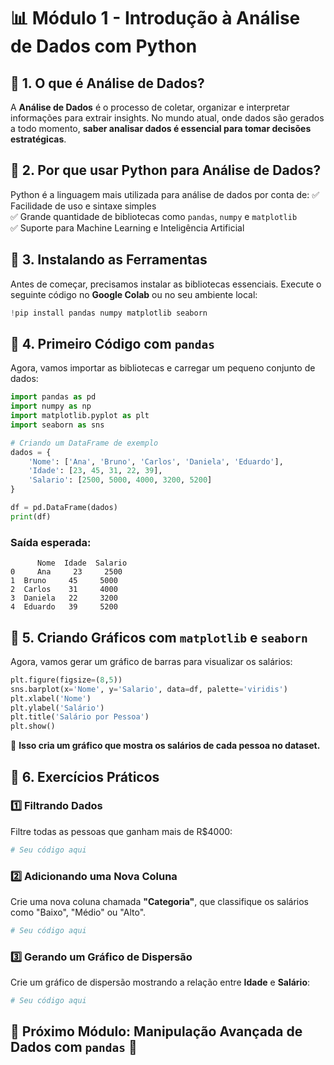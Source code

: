 # 📊 Módulo 1 - Introdução à Análise de Dados com Python

## 🔹 1. O que é Análise de Dados?
A **Análise de Dados** é o processo de coletar, organizar e interpretar informações para extrair insights. No mundo atual, onde dados são gerados a todo momento, **saber analisar dados é essencial para tomar decisões estratégicas**.

## 🔹 2. Por que usar Python para Análise de Dados?
Python é a linguagem mais utilizada para análise de dados por conta de:
✅ Facilidade de uso e sintaxe simples  
✅ Grande quantidade de bibliotecas como `pandas`, `numpy` e `matplotlib`  
✅ Suporte para Machine Learning e Inteligência Artificial  

## 🔹 3. Instalando as Ferramentas
Antes de começar, precisamos instalar as bibliotecas essenciais. Execute o seguinte código no **Google Colab** ou no seu ambiente local:

```python
!pip install pandas numpy matplotlib seaborn
```

## 🔹 4. Primeiro Código com `pandas`
Agora, vamos importar as bibliotecas e carregar um pequeno conjunto de dados:

```python
import pandas as pd
import numpy as np
import matplotlib.pyplot as plt
import seaborn as sns

# Criando um DataFrame de exemplo
dados = {
    'Nome': ['Ana', 'Bruno', 'Carlos', 'Daniela', 'Eduardo'],
    'Idade': [23, 45, 31, 22, 39],
    'Salario': [2500, 5000, 4000, 3200, 5200]
}

df = pd.DataFrame(dados)
print(df)
```

### **Saída esperada:**
```
      Nome  Idade  Salario
0     Ana     23     2500
1  Bruno     45     5000
2  Carlos    31     4000
3  Daniela   22     3200
4  Eduardo   39     5200
```

## 🔹 5. Criando Gráficos com `matplotlib` e `seaborn`
Agora, vamos gerar um gráfico de barras para visualizar os salários:

```python
plt.figure(figsize=(8,5))
sns.barplot(x='Nome', y='Salario', data=df, palette='viridis')
plt.xlabel('Nome')
plt.ylabel('Salário')
plt.title('Salário por Pessoa')
plt.show()
```

🔹 **Isso cria um gráfico que mostra os salários de cada pessoa no dataset.**

## 🔹 6. Exercícios Práticos
### **1️⃣ Filtrando Dados**
Filtre todas as pessoas que ganham mais de R$4000:
```python
# Seu código aqui
```

### **2️⃣ Adicionando uma Nova Coluna**
Crie uma nova coluna chamada **"Categoria"**, que classifique os salários como "Baixo", "Médio" ou "Alto".
```python
# Seu código aqui
```

### **3️⃣ Gerando um Gráfico de Dispersão**
Crie um gráfico de dispersão mostrando a relação entre **Idade** e **Salário**:
```python
# Seu código aqui
```

## 📌 **Próximo Módulo:** Manipulação Avançada de Dados com `pandas` 🚀

